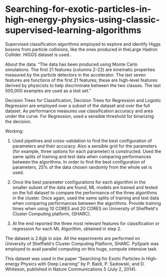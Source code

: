 # Searching-for-exotic-particles-in-high-energy-physics-using-classic-supervised-learning-algorithms
Supervised classification algorithms employed to explore and identify Higgs bosons from particle collisions, like the ones produced in the ​Large Hadron Collider​. HIGGS dataset is used.​.

About the data: “The data has been produced using Monte Carlo simulations. The first 21 features (columns 2-22) are kinematic properties measured by the particle detectors in the accelerator. The last seven features are functions of the first 21 features; these are high-level features derived by physicists to help discriminate between the two classes. The last 500,000 examples are used as a test set.”

Decision Trees for Classification, Decision Trees for Regression and Logistic Regression are employed over a subset of the dataset and over the full dataset. As performance measures use classification accuracy and ​area under the curve​. For Regression, used a sensible threshold for binarizing the decision.

Working:

1. Used pipelines and cross-validation to find the best configuration of parameters and their accuracy. Also a sensible grid for the parameters (for example, three options for each parameter) is constructed. Used the same splits of training and test data when comparing performances between the algorithms. ​In order to find the best configuration of parameters, 25% of the data chosen randomly from the whole set is used​.
     
2. Once the best parameter configurations for each algorithm in the smaller subset of the data are found, ML models are trained and tested on the full dataset to compare the performance of the three algorithms in the cluster. Once again, used the same splits of training and test data when comparing performances between the algorithms. Provide training times when using 10 CORES and 20 CORES on University of Sheffield's Cluster Computing platform, (SHARC). 

3. At the end reported the three most relevant features for classification or regression for each ML Algorithm, obtained in step 2.

The dataset is 2.6gb in size. All the experiments are performed on University of Sheffield's Cluster Computing Platform, SHARC. PySpark was employed to avail parallel computing on this huge, compute intensive task.

This dataset was used in the paper ​“Searching for Exotic Particles in High-energy Physics with Deep Learning” by P. Baldi, P. Sadowski, and D. Whiteson, published in Nature Communications 5 (July 2, 2014).
